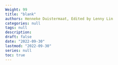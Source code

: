 ```yaml
---
Weight: 99
title: "blank"
authors: Henneke Duistermaat, Edited by Lenny Lin
categories: null
tags: null
description: 
draft: false
date: "2022-09-30"
lastmod: "2022-09-30"
series: null
toc: true
---
```


